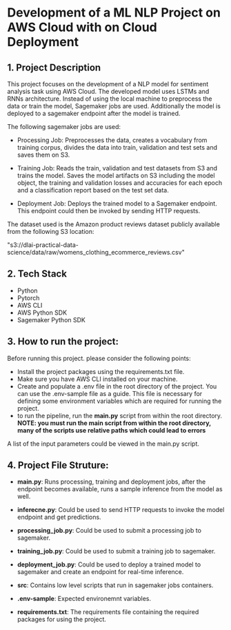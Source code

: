 # Development of a ML NLP Project on AWS Cloud with on Cloud Deployment

## 1. Project Description
This project focuses on the development of a NLP model for sentiment analysis task using AWS Cloud. The developed model uses LSTMs and RNNs architecture. Instead of using the local machine to preprocess the data or train the model, Sagemaker jobs are used. Additionally the model is deployed to a sagemaker endpoint after the model is trained.

The following sagemaker jobs are used:
 - Processing Job: Preprocesses the data, creates a vocabulary from training corpus, divides the data into train, validation and test sets and saves them on S3. 

 - Training Job: Reads the train, validation and test datasets from S3 and trains the model. Saves the model artifacts on S3 including the model object, the training and validation losses and accuracies for each epoch and a classification report based on the test set data. 

 - Deployment Job: Deploys the trained model to a Sagemaker endpoint. This endpoint could then be invoked by sending HTTP requests. 

The dataset used is the Amazon product reviews dataset publicly available from the following S3 location: 

"s3://dlai-practical-data-science/data/raw/womens_clothing_ecommerce_reviews.csv"

## 2. Tech Stack
 - Python
 - Pytorch
 - AWS CLI
 - AWS Python SDK
 - Sagemaker Python SDK

## 3. How to run the project: 
Before running this project. please consider the following points: 
- Install the project packages using the requirements.txt file.
- Make sure you have AWS CLI installed on your machine.
- Create and populate a .env file in the root directory of the project. You can use the .env-sample file as a guide. This file is necessary for defining some environment variables which are required for running the project. 
- to run the pipeline, run the <b>main.py</b> script from within the root directory. 
<b>NOTE: you must run the main script from within the root directory, many of the scripts use relative paths which could lead to errors</b>

A list of the input parameters could be viewed in the main.py script.

## 4. Project File Struture:

- <b>main.py</b>: Runs processing, training and deployment jobs, after the endpoint becomes available, runs a sample inference from the model as well. 

- <b>inferecne.py</b>: Could be used to send HTTP requests to invoke the model endpoint and get predictions.  

- <b>processing_job.py</b>: Could be used to submit a processing job to sagemaker.

- <b>training_job.py</b>: Could be used to submit a training job to sagemaker.

- <b>deployment_job.py</b>: Could be used to deploy a trained model to sagemaker and create an endpoint for real-time inference.

- <b>src</b>: Contains low level scripts that run in sagemaker jobs containers.

- <b>.env-sample</b>: Expected environemnt variables. 

- <b>requirements.txt</b>: The requirements file containing the required packages for using the project.    


